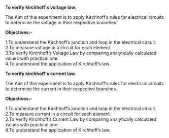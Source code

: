 <b> To verify kirchhoff's voltage law.</b>

The Aim of this experiment is to apply Kirchhoff’s rules for electrical circuits to determine the voltage in their respective branches.<br>

 <b>Objectives:- </b> <br>

1.To understand the Kirchhoff’s junction and loop in the electrical circuit.<br>
2.To measure voltage in a circuit for each element.<br>
3.To Verify Kirchhoff’s Voltage Law by comparing analytically calculated values with practical one.<br>
4.To understand the application of Kirchhoff’s law.


  <b>To verify kirchhoff's current law.</b><br>

The Aim of this experiment is to apply Kirchhoff’s rules for electrical circuits to determine the current in their respective branches.  <br>

 <b> Objectives:- </b> <br>

1.To understand the Kirchhoff’s junction and loop in the electrical circuit. <br>
2.To measure current in a circuit for each element.<br>
3.To Verify Kirchhoff’s Current Law by comparing analytically calculated values with practical one.<br>
4.To understand the application of Kirchhoff’s law.
